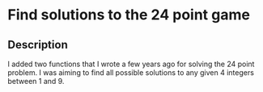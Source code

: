 # Find solutions to the 24 point game
## Description
I added two functions that I wrote a few years ago for solving the 24 point problem. I was aiming to find all possible solutions to any given 4 integers between 1 and 9.
